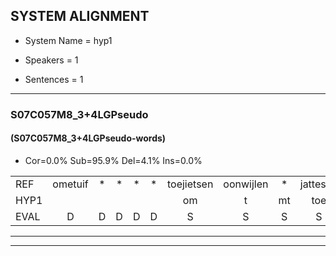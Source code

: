 
## SYSTEM ALIGNMENT

- System Name = hyp1

- Speakers = 1

- Sentences = 1

---

### S07C057M8_3+4LGPseudo

#### (S07C057M8_3+4LGPseudo-words)

- Cor=0.0%	Sub=95.9%	Del=4.1%	Ins=0.0%

|  |  |  |  |  |  |  |  |  |  |  |  |  |  |  |  |  |  |  |  |  |  |  |  |  |  |  |  |  |  |  |  |  |  |  |  |  |  |  |  |  |  |  |  |  |  |  |  |  |  |  |  |  |  |  |  |  |  |  |  |  |  |  |  |  |  |  |  |  |  |  |  |  |  |  |  |  |  |  |  |  |  |  |  |  |  |  |  |  |  |  |  |  |  |  |  |  |  |  |  |  |  |  |  |  |  |  |  |  |  |  |  |  |  |  |  |  |  |  |  |  |  |
|:--- |:---:|:---:|:---:|:---:|:---:|:---:|:---:|:---:|:---:|:---:|:---:|:---:|:---:|:---:|:---:|:---:|:---:|:---:|:---:|:---:|:---:|:---:|:---:|:---:|:---:|:---:|:---:|:---:|:---:|:---:|:---:|:---:|:---:|:---:|:---:|:---:|:---:|:---:|:---:|:---:|:---:|:---:|:---:|:---:|:---:|:---:|:---:|:---:|:---:|:---:|:---:|:---:|:---:|:---:|:---:|:---:|:---:|:---:|:---:|:---:|:---:|:---:|:---:|:---:|:---:|:---:|:---:|:---:|:---:|:---:|:---:|:---:|:---:|:---:|:---:|:---:|:---:|:---:|:---:|:---:|:---:|:---:|:---:|:---:|:---:|:---:|:---:|:---:|:---:|:---:|:---:|:---:|:---:|:---:|:---:|:---:|:---:|:---:|:---:|:---:|:---:|:---:|:---:|:---:|:---:|:---:|:---:|:---:|:---:|:---:|:---:|:---:|:---:|:---:|:---:|:---:|:---:|:---:|:---:|:---:|:---:|
| REF | ometuif | * | * | * | * | toejietsen | oonwijlen | * | jattesiet | * | nurudien | * | stoenydaas | * | * | deuveltek | * | juitonie | * | gevijdel | sidowaan | * | * | spekkeraai | * | * | wachteniek | * | * | * | verpierik | * | * | * | nappegreeuw | * | * | * | mantaroen | * | schielendaspen | * | * | * | crobeklunker | * | * | * | kabbestepen | * | * | * | verwarig | * | * | * | * | * | * | * | ooiebiekje | fandelig | * | * | jalekrewen | * | * | smoralij | * | smoralij | zeekvlachine | * | * | kanaroe | * | * | toineetlijgen | meitsegrok | kantelogsten | * | ondermind | * | choporatie | zennebral | * | * | * | * | * | ijraspangen | * | * | * | * | blottenduuf | * | girdofhaalder | * | * | * | tobbermoeit | * | * | * | * | * | poentalschouden | * | * | * | havedil | * | verbrakkertje | * | * | * | * | * | gerauwejaak | * | hapeneren |
| HYP1 |  |  |  |  |  | om | t | mt | toe | s | omewel | a | wean | ja | jatennisiet | eru | teen | to | ne | dos | deven | de | fe | tek | ja | ja | tohnie | ee | geverdel | ti | sindon | ban | spekkre | ra | wachten | wacht | wachten | niet | va | vor | pirik | na | a | porgggleew | man | taru | schilen | de | da | e | loloparinker | kam | pe | ste | pun | ver | a | vere | ver | verwage | a | m | o | jabi | a | vanl | uh | i | ja | a | uh | a | n | smor | randelje | smoraler | ge | la | laging | a | kana | kana | r | tozge | nuiten | rok | kantoloogten | ondermijnmeemt | chopor | ate | en | lala | a | zijn | e | vrouw | uh | pa | e | looden | deserto | haalder | ttom | tper | moeite | a | e | ja | o | po | schouwder | schouden | haven | del | ververka | a | gra | gra | ja | hape | hoeneren |
| EVAL | D | D | D | D | D | S | S | S | S | S | S | S | S | S | S | S | S | S | S | S | S | S | S | S | S | S | S | S | S | S | S | S | S | S | S | S | S | S | S | S | S | S | S | S | S | S | S | S | S | S | S | S | S | S | S | S | S | S | S | S | S | S | S | S | S | S | S | S | S | S | S | S | S | S | S | S | S | S | S | S | S | S | S | S | S | S | S | S | S | S | S | S | S | S | S | S | S | S | S | S | S | S | S | S | S | S | S | S | S | S | S | S | S | S | S | S | S | S | S | S | S |
---

---
